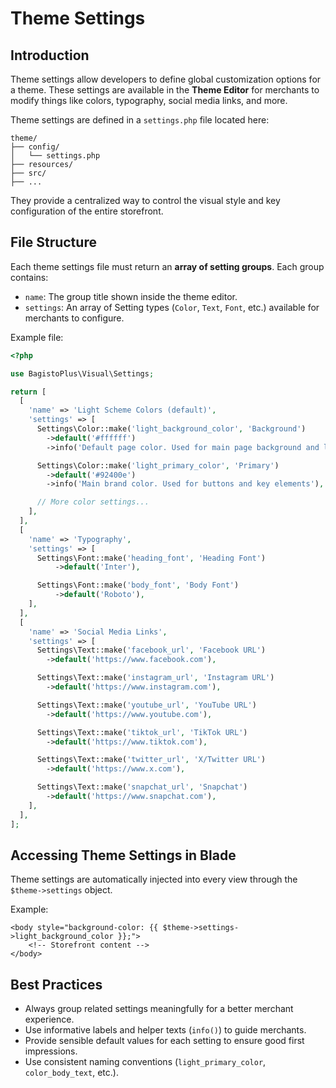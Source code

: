 # Theme Settings

## Introduction

Theme settings allow developers to define global customization options for a theme.
These settings are available in the **Theme Editor** for merchants to modify things like colors, typography, social media links, and more.

Theme settings are defined in a `settings.php` file located here:

```text
theme/
├── config/
│   └── settings.php
├── resources/
├── src/
├── ...
```

They provide a centralized way to control the visual style and key configuration of the entire storefront.

## File Structure

Each theme settings file must return an **array of setting groups**.
Each group contains:

- `name`: The group title shown inside the theme editor.
- `settings`: An array of Setting types (`Color`, `Text`, `Font`, etc.) available for merchants to configure.

Example file:

```php
<?php

use BagistoPlus\Visual\Settings;

return [
  [
    'name' => 'Light Scheme Colors (default)',
    'settings' => [
      Settings\Color::make('light_background_color', 'Background')
        ->default('#ffffff')
        ->info('Default page color. Used for main page background and large content areas'),

      Settings\Color::make('light_primary_color', 'Primary')
        ->default('#92400e')
        ->info('Main brand color. Used for buttons and key elements'),

      // More color settings...
    ],
  ],
  [
    'name' => 'Typography',
    'settings' => [
      Settings\Font::make('heading_font', 'Heading Font')
          ->default('Inter'),

      Settings\Font::make('body_font', 'Body Font')
          ->default('Roboto'),
    ],
  ],
  [
    'name' => 'Social Media Links',
    'settings' => [
      Settings\Text::make('facebook_url', 'Facebook URL')
        ->default('https://www.facebook.com'),

      Settings\Text::make('instagram_url', 'Instagram URL')
        ->default('https://www.instagram.com'),

      Settings\Text::make('youtube_url', 'YouTube URL')
        ->default('https://www.youtube.com'),

      Settings\Text::make('tiktok_url', 'TikTok URL')
        ->default('https://www.tiktok.com'),

      Settings\Text::make('twitter_url', 'X/Twitter URL')
        ->default('https://www.x.com'),

      Settings\Text::make('snapchat_url', 'Snapchat')
        ->default('https://www.snapchat.com'),
    ],
  ],
];
```

## Accessing Theme Settings in Blade

Theme settings are automatically injected into every view through the `$theme->settings` object.

Example:

```blade
<body style="background-color: {{ $theme->settings->light_background_color }};">
    <!-- Storefront content -->
</body>
```

## Best Practices

- Always group related settings meaningfully for a better merchant experience.
- Use informative labels and helper texts (`info()`) to guide merchants.
- Provide sensible default values for each setting to ensure good first impressions.
- Use consistent naming conventions (`light_primary_color`, `color_body_text`, etc.).
